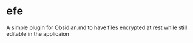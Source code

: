 # efe
A simple plugin for Obsidian.md to have files encrypted at rest while still editable in the applicaion
